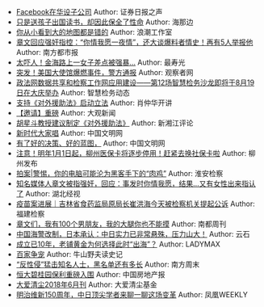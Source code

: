 - [Facebook在华设子公司](http://wechatscope.jmsc.hku.hk:8000/html?fn=gh_1a575253a9a1_2018-07-26_2653792533_RUMkcWuE70.y.tar.gz)
Author: 证券日报之声
- [只是送孩子出国读书，却因此保全了性命](http://wechatscope.jmsc.hku.hk:8000/html?fn=gh_dd52690fa6bf_2018-07-26_2650548826_4TM9Ls7hfP.y.tar.gz)
Author: 海那边
- [你从小看到大的地图都是错的](http://wechatscope.jmsc.hku.hk:8000/html?fn=gh_7468e8b9bcad_2018-07-26_2247493821_et0TZ5MYVS.y.tar.gz)
Author: 浪潮工作室
- [章文回应强奸指控：“你情我愿一夜情”，还大谈爆料者情史！再有5人举报他](http://wechatscope.jmsc.hku.hk:8000/html?fn=wxid_4783107810411_2018-07-26_2650770674_kw06laeC5V.y.tar.gz)
Author: 南方都市报
- [太吓人！金海路上一女子差点被强暴…](http://wechatscope.jmsc.hku.hk:8000/html?fn=gh_53c26a0136cc_2018-07-26_2650089918_jzMWFaYPmE.y.tar.gz)
Author: 最寿光
- [突发！美国大使馆爆燃事件，警方通报](http://wechatscope.jmsc.hku.hk:8000/html?fn=gh_5c9e0938601d_2018-07-26_2654698455_4AtkzsI2cT.y.tar.gz)
Author: 观察者网
- [政法网数据共享和检察工作网应用建设——第12场智慧检务沙龙即将于8月19日在大庆举办](http://wechatscope.jmsc.hku.hk:8000/html?fn=gh_fee7e4bb9228_2018-07-26_2247485365_Ybq0f3uCQB.y.tar.gz)
Author: 智慧检务动态
- [支持《对外援助法》启动立法](http://wechatscope.jmsc.hku.hk:8000/html?fn=gh_b0c6552453ce_2018-07-26_2667121957_sg3rPjbVAl.y.tar.gz)
Author: 肖仲华开讲
- [【邀请】重磅](http://wechatscope.jmsc.hku.hk:8000/html?fn=gh_433a1d68bb48_2018-07-26_2653822006_lQwKcb9n0h.y.tar.gz)
Author: 大观新闻
- [胡星斗教授建议制定《对外援助法》](http://wechatscope.jmsc.hku.hk:8000/html?fn=gh_3b6e882de9d2_2018-07-26_2247488885_DEX5CspYQk.y.tar.gz)
Author: 新湘江评论
- [新时代大家唱](http://wechatscope.jmsc.hku.hk:8000/html?fn=gh_fbf72524e6cc_2018-07-26_2652315402_5lLu6SNnAM.y.tar.gz)
Author: 中国文明网
- [有了好的决策、好的蓝图，](http://wechatscope.jmsc.hku.hk:8000/html?fn=gh_fbf72524e6cc_2018-07-26_2652315402_9dr7oIjchG.y.tar.gz)
Author: 中国文明网
- [注意！明年1月1日起，柳州医保卡将逐步停用！赶紧去换社保卡啦](http://wechatscope.jmsc.hku.hk:8000/html?fn=gh_b232884a62f8_2018-07-26_2675920686_R2rBMS7OND.y.tar.gz)
Author: 柳州发布
- [拍案|警惕，你的电脑可能沦为黑客手下的“肉鸡”](http://wechatscope.jmsc.hku.hk:8000/html?fn=gh_4df9d18bb751_2018-07-26_2650191332_0Wtu7zURA3.y.tar.gz)
Author: 淮安检察
- [知名媒体人章文被指强奸，回应：事发时你情我愿，结果…又有女性出来指认了](http://wechatscope.jmsc.hku.hk:8000/html?fn=wxid_6064290663512_2018-07-26_2652707946_hgAevYq63b.y.tar.gz)
Author: 湖北经视
- [疫苗案进展｜吉林省食药监局原局长崔洪海今天被检察机关提起公诉](http://wechatscope.jmsc.hku.hk:8000/html?fn=gh_3790dd50e9e5_2018-07-26_2652962919_64Tq7oShQe.y.tar.gz)
Author: 福建检察
- [章文们，我有100个男朋友，我的大腿你也不能摸](http://wechatscope.jmsc.hku.hk:8000/html?fn=wxid_5455324566712_2018-07-26_2650860391_VnFWxRmHKi.y.tar.gz)
Author: 南都周刊
- [中国海警改制，日本承认：中日实力已非常悬殊，压力山大！](http://wechatscope.jmsc.hku.hk:8000/html?fn=gh_cffa19ce8f37_2018-07-26_2650133978_cXNe8oT3d9.y.tar.gz)
Author: 云石
- [成立已10年，老铺黄金为何选择此时“出海”？](http://wechatscope.jmsc.hku.hk:8000/html?fn=gh_5837a787f329_2018-07-26_2652279211_dPRM3N72T9.y.tar.gz)
Author: LADYMAX
- [百家争宠](http://wechatscope.jmsc.hku.hk:8000/html?fn=gh_a2c7ee2ac820_2018-07-26_2649207300_0wT7PFxBhj.y.tar.gz)
Author: 牛山野夫读史记
- [“反性侵”猛击知名人士，黑名单还有多长](http://wechatscope.jmsc.hku.hk:8000/html?fn=nanfangzhoumo_2018-07-26_2652396543_vygjZuSH2T.y.tar.gz)
Author: 南方周末
- [恒大碧桂园保利重磅入围](http://wechatscope.jmsc.hku.hk:8000/html?fn=gh_3dda95af34d0_2018-07-26_2653392575_WXOvlpBF79.y.tar.gz)
Author: 中国房地产报
- [大爱清尘2018年6月刊](http://wechatscope.jmsc.hku.hk:8000/html?fn=gh_87b74552c65e_2018-07-26_2651529257_iKeS9zY0I0.y.tar.gz)
Author: 大爱清尘基金
- [明治维新150周年，中日顶尖学者来聊一聊这场变革](http://wechatscope.jmsc.hku.hk:8000/html?fn=gh_44e51cde40c7_2018-07-26_2247504760_u8d5W2mIZt.y.tar.gz)
Author: 凤凰WEEKLY
